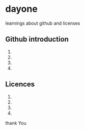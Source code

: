 # dayone
learnings about github and licenses 
## Github introduction
1.
2.
3.
4.
## Licences
1.
2.
3.
4.
thank You
